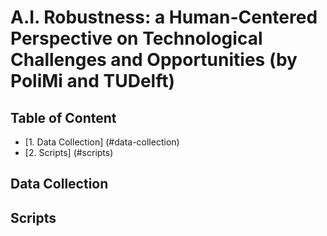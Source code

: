 # A.I. Robustness: a Human-Centered Perspective on Technological Challenges and Opportunities (by PoliMi and TUDelft)

## Table of Content
* [1. Data Collection] (#data-collection)
* [2. Scripts] (#scripts)

## Data Collection

## Scripts
